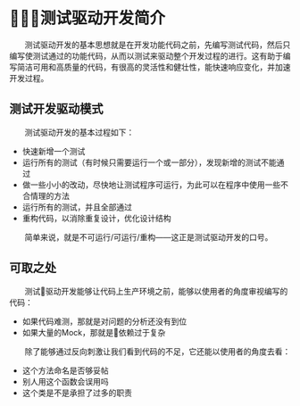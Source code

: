 # 测试驱动开发简介

&nbsp;&nbsp;&nbsp;&nbsp;&nbsp;&nbsp;&nbsp;测试驱动开发的基本思想就是在开发功能代码之前，先编写测试代码，然后只编写使测试通过的功能代码，从而以测试来驱动整个开发过程的进行。这有助于编写简洁可用和高质量的代码，有很高的灵活性和健壮性，能快速响应变化，并加速开发过程。

## 测试开发驱动模式

&nbsp;&nbsp;&nbsp;&nbsp;&nbsp;&nbsp;&nbsp;测试驱动开发的基本过程如下：

* 快速新增一个测试
* 运行所有的测试（有时候只需要运行一个或一部分），发现新增的测试不能通过
* 做一些小小的改动，尽快地让测试程序可运行，为此可以在程序中使用一些不合情理的方法
* 运行所有的测试，并且全部通过
* 重构代码，以消除重复设计，优化设计结构

&nbsp;&nbsp;&nbsp;&nbsp;&nbsp;&nbsp;&nbsp;简单来说，就是不可运行/可运行/重构——这正是测试驱动开发的口号。

## 可取之处

&nbsp;&nbsp;&nbsp;&nbsp;&nbsp;&nbsp;&nbsp;测试驱动开发能够让代码上生产环境之前，能够以使用者的角度审视编写的代码：

* 如果代码难测，那就是对问题的分析还没有到位
* 如果大量的Mock，那就是依赖过于复杂

&nbsp;&nbsp;&nbsp;&nbsp;&nbsp;&nbsp;&nbsp;除了能够通过反向刺激让我们看到代码的不足，它还能以使用者的角度去看：

* 这个方法命名是否够妥帖
* 别人用这个函数会误用吗
* 这个类是不是承担了过多的职责